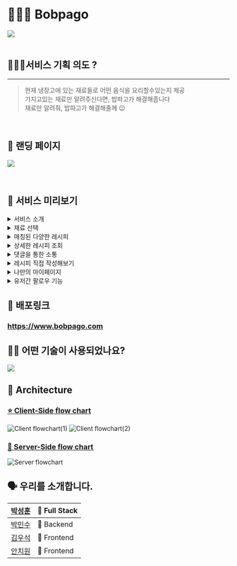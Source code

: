 # 👨🏻‍🍳 Bobpago

![](https://cdn.discordapp.com/attachments/879193189527994424/885873654854991952/stack_Copy_of_Untitled_1.png)
<br>
<br>

## 🙋🏻‍♂️서비스 기획 의도 ?

---

> 현재 냉장고에 있는 재료들로 어떤 음식을 요리할수있는지 제공<br />
> 가지고있는 재료만 알려주신다면, 밥파고가 해결해줍니다<br />
> 재료만 알려줘, 밥파고가 해결해줄께 😉<br />

<br>

## 💎 랜딩 페이지

![](https://cdn.discordapp.com/attachments/879193189527994424/896312428743258142/dca35b5b6508b226.gif)

<br>

## 🍱 서비스 미리보기


<details>
  <summary>서비스 소개</summary>
  <img src="https://cdn.discordapp.com/attachments/879193189527994424/896993441236545576/0f6a7d426fb5766d.gif" />
</details>
<details>
  <summary>재료 선택</summary>
  <img src="https://github.com/VVSOGI/gifRepo/blob/main/%E1%84%89%E1%85%A5%E1%86%AF%E1%84%86%E1%85%AE%E1%86%AB%E1%84%8C%E1%85%A9%E1%84%89%E1%85%A1%E1%84%87%E1%85%A5%E1%84%80%E1%85%B3%E1%84%8B%E1%85%A5%E1%86%B9%E1%84%8B%E1%85%B5.gif?raw=true" />
</details>
<details>
  <summary>매칭된 다양한 레시피</summary>
  <img src="https://github.com/VVSOGI/gifRepo/blob/main/%E1%84%86%E1%85%A2%E1%84%8E%E1%85%B5%E1%86%BC%E1%84%91%E1%85%A6%E1%84%8B%E1%85%B5%E1%84%8C%E1%85%B5%E1%84%8E%E1%85%AC%E1%84%8C%E1%85%A9%E1%86%BC.gif?raw=true" />
</details>
<details>
  <summary>상세한 레시피 조회</summary>
  <img src="https://github.com/VVSOGI/gifRepo/blob/main/%E1%84%89%E1%85%B3%E1%84%8F%E1%85%B3%E1%84%85%E1%85%A9%E1%86%AF%E1%84%8B%E1%85%A2%E1%84%82%E1%85%B5%E1%84%86%E1%85%A6%E1%84%8B%E1%85%B5%E1%84%89%E1%85%A7%E1%86%AB%E1%84%8C%E1%85%A9%E1%87%82%E1%84%8B%E1%85%A1%E1%84%8B%E1%85%AD%E1%84%8E%E1%85%AE%E1%84%80%E1%85%A1%E1%84%89%E1%85%A1%E1%86%A8%E1%84%8C%E1%85%A6.gif?raw=true" />
</details>
<details>
  <summary>댓글을 통한 소통</summary>
  <img src="https://cdn.discordapp.com/attachments/879193189527994424/896960192116322304/d774eef4013345f4.gif" />
</details>
<details>
  <summary>레시피 직접 작성해보기</summary>
  <img src="https://cdn.discordapp.com/attachments/879193189527994424/896959390182174770/db8b1fb2d8719c45.gif" />
</details>
<details>
  <summary>나만의 마이페이지</summary>
  <img src="https://cdn.discordapp.com/attachments/879193189527994424/896993303994703912/80dbef1f39823619.gif" />
</details>
<details>
  <summary>유저간 팔로우 기능</summary>
  <img src="https://cdn.discordapp.com/attachments/879193189527994424/896994055727231016/2.gif" />
</details>

## 📎 배포링크

### <https://www.bobpago.com>

## 👨‍⚕️ 어떤 기술이 사용되었나요?

![](https://cdn.discordapp.com/attachments/879193189527994424/885409218000191519/2021-09-09_3.19.46.png)

## 🔨 Architecture

### [⭐️ Client-Side flow chart](https://github.com/codestates/Bobpago/wiki/Flow-charts)

![Client flowchart(1)](https://cdn.discordapp.com/attachments/879193189527994424/885413484081332264/Client_Flowchart1.png)
![Client flowchart(2)](https://cdn.discordapp.com/attachments/879193189527994424/885412080390389790/2021-09-09_3.31.07.png)

### [💎 Server-Side flow chart](https://github.com/codestates/Bobpago/wiki/Flow-charts)

![Server flowchart](https://cdn.discordapp.com/attachments/879193189527994424/896317320568373268/2021-10-09_5.43.47.png)

## 🗣 우리를 소개합니다.

| [박성훈](https://github.com/tjdgns5272)   | 🏁 Full Stack |
| ----------------------------------------- | ------------- |
| [박민수](https://github.com/pinion7)      | 🏁 Backend    |
| [김우석](https://github.com/VVSOGI)       | 🚩 Frontend   |
| [안치원](https://github.com/Freetargeter) | 🚩 Frontend   |
